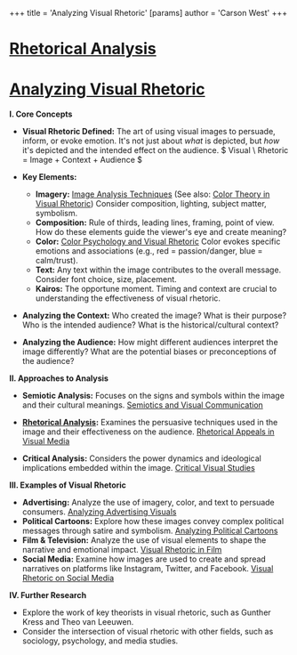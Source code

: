 +++
 title = 'Analyzing Visual Rhetoric'
[params]
	author = 'Carson West'
+++
# [Rhetorical Analysis](./../rhetorical-analysis/)
# [Analyzing Visual Rhetoric](./../analyzing-visual-rhetoric/)

**I. Core Concepts**

* **Visual Rhetoric Defined:** The art of using visual images to persuade, inform, or evoke emotion.  It's not just about *what* is depicted, but *how* it's depicted and the intended effect on the audience.   $ Visual \ Rhetoric = Image + Context + Audience $ 

* **Key Elements:**
    * **Imagery:** [Image Analysis Techniques](./../image-analysis-techniques/) (See also: [Color Theory in Visual Rhetoric](./../color-theory-in-visual-rhetoric/))  Consider composition, lighting, subject matter, symbolism.
    * **Composition:** Rule of thirds, leading lines, framing, point of view.  How do these elements guide the viewer's eye and create meaning?
    * **Color:** [Color Psychology and Visual Rhetoric](./../color-psychology-and-visual-rhetoric/)  Color evokes specific emotions and associations (e.g., red = passion/danger, blue = calm/trust).
    * **Text:** Any text within the image contributes to the overall message.  Consider font choice, size, placement.
    * **Kairos:** The opportune moment.  Timing and context are crucial to understanding the effectiveness of visual rhetoric.


* **Analyzing the Context:** Who created the image? What is their purpose? Who is the intended audience? What is the historical/cultural context?

* **Analyzing the Audience:** How might different audiences interpret the image differently? What are the potential biases or preconceptions of the audience?


**II.  Approaches to Analysis**

* **Semiotic Analysis:**  Focuses on the signs and symbols within the image and their cultural meanings.  [Semiotics and Visual Communication](./../semiotics-and-visual-communication/)


* **[Rhetorical Analysis](./../rhetorical-analysis/):** Examines the persuasive techniques used in the image and their effectiveness on the audience. [Rhetorical Appeals in Visual Media](./../rhetorical-appeals-in-visual-media/)


* **Critical Analysis:** Considers the power dynamics and ideological implications embedded within the image. [Critical Visual Studies](./../critical-visual-studies/)

**III.  Examples of Visual Rhetoric**

* **Advertising:**  Analyze the use of imagery, color, and text to persuade consumers. [Analyzing Advertising Visuals](./../analyzing-advertising-visuals/)
* **Political Cartoons:**  Explore how these images convey complex political messages through satire and symbolism. [Analyzing Political Cartoons](./../analyzing-political-cartoons/)
* **Film & Television:** Analyze the use of visual elements to shape the narrative and emotional impact. [Visual Rhetoric in Film](./../visual-rhetoric-in-film/)
* **Social Media:**  Examine how images are used to create and spread narratives on platforms like Instagram, Twitter, and Facebook. [Visual Rhetoric on Social Media](./../visual-rhetoric-on-social-media/)


**IV.  Further Research**

*  Explore the work of key theorists in visual rhetoric, such as Gunther Kress and Theo van Leeuwen.
*  Consider the intersection of visual rhetoric with other fields, such as sociology, psychology, and media studies.


